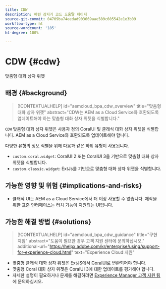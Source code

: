 ```yaml
---
title: CDW
description: 패턴 감지기 코드 도움말 페이지
source-git-commit: 04709ba74eedad903669aae589c605542e1e3b09
workflow-type: ht
source-wordcount: '185'
ht-degree: 100%

---
```


# CDW {#cdw}

맞춤형 대화 상자 위젯

## 배경 {#background}

>[!CONTEXTUALHELP]
>id="aemcloud_bpa_cdw_overview"
>title="맞춤형 대화 상자 위젯"
>abstract="CDW는 AEM as a Cloud Service와 호환되도록 업데이트해야 하는 맞춤형 대화 상자 위젯을 식별합니다."

`CDW` 맞춤형 대화 상자 위젯은 사용자 정의 CoralUI 및 클래식 대화 상자 위젯을 식별합니다. AEM as a Cloud Service와 호환되도록 업데이트해야 합니다.

다양한 유형의 정보 식별을 위해 다음과 같은 하위 유형이 사용됩니다.

* `custom.coral.widget`: CoralUI 2 또는 CoralUI 3을 기반으로 맞춤형 대화 상자 위젯을 식별합니다.
* `custom.classic.widget`: ExtJs를 기반으로 맞춤형 대화 상자 위젯을 식별합니다.

## 가능한 영향 및 위험 {#implications-and-risks}

* 클래식 UI는 AEM as a Cloud Service에서 더 이상 사용할 수 없습니다. 제작을 위한 표준 인터페이스는 터치 기능이 지원되는 UI입니다.

## 가능한 해결 방법 {#solutions}

>[!CONTEXTUALHELP]
>id="aemcloud_bpa_cdw_guidance"
>title="구현 지침"
>abstract="도움이 필요한 경우 고객 지원 센터에 문의하십시오."
>additional-url="https://helpx.adobe.com/kr/enterprise/using/support-for-experience-cloud.html" text="Experience Cloud 지원"

* 맞춤형 클래식 대화 상자 위젯은 ExtJS에서 [CoralUI](https://developer.adobe.com/experience-manager/reference-materials/6-5/coral-ui/coralui3/getting-started.html)로 변환되어야 합니다.
* 맞춤형 Coral 대화 상자 위젯은 CoralUI 3에 대한 업데이트를 평가해야 합니다.
* 자세한 설명이 필요하거나 문제를 해결하려면 [Experience Manager 고객 지원 팀](https://helpx.adobe.com/kr/enterprise/using/support-for-experience-cloud.html)에 문의하십시오.

